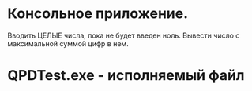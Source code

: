 # Консольное приложение.
Вводить ЦЕЛЫЕ числа, пока не будет введен ноль. Вывести число с максимальной суммой цифр в нем.

# QPDTest.exe - исполняемый файл

